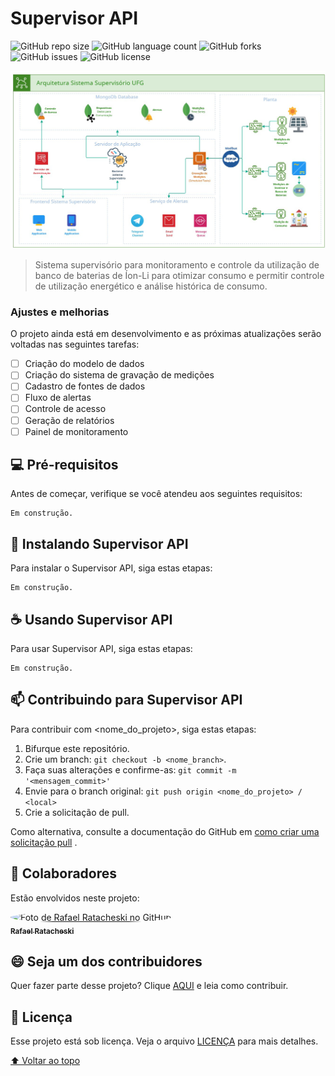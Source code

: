 # Supervisor API

<!---Esses são exemplos. Veja https://shields.io para outras pessoas ou para personalizar este conjunto de escudos. Você pode querer incluir dependências, status do projeto e informações de licença aqui--->

![GitHub repo size](https://img.shields.io/github/repo-size/ratacheski/supervisor-api?style=for-the-badge)
![GitHub language count](https://img.shields.io/github/languages/count/ratacheski/supervisor-api?style=for-the-badge)
![GitHub forks](https://img.shields.io/github/forks/ratacheski/supervisor-api?style=for-the-badge)
![GitHub issues](https://img.shields.io/github/issues/ratacheski/supervisor-api?style=for-the-badge)
![GitHub license](https://img.shields.io/github/license/ratacheski/supervisor-api?style=for-the-badge)

<img src="arquitetura-sistema.png" alt="arquitetura do sistema">

> Sistema supervisório para monitoramento e controle da utilização de banco de baterias de Íon-Li para otimizar consumo
> e permitir controle
> de utilização energético e análise histórica de consumo.

### Ajustes e melhorias

O projeto ainda está em desenvolvimento e as próximas atualizações serão voltadas nas seguintes tarefas:

- [ ] Criação do modelo de dados
- [ ] Criação do sistema de gravação de medições
- [ ] Cadastro de fontes de dados
- [ ] Fluxo de alertas
- [ ] Controle de acesso
- [ ] Geração de relatórios
- [ ] Painel de monitoramento

## 💻 Pré-requisitos

Antes de começar, verifique se você atendeu aos seguintes requisitos:

[//]: # (* Você instalou a versão mais recente de `<linguagem / dependência / requeridos>`)

[//]: # (* Você tem uma máquina `<Windows / Linux / Mac>`. Indique qual sistema operacional é compatível / não compatível.)

[//]: # (* Você leu `<guia / link / documentação_relacionada_ao_projeto>`.)

```
Em construção.
```

## 🚀 Instalando Supervisor API

Para instalar o Supervisor API, siga estas etapas:

```
Em construção.
```

## ☕ Usando Supervisor API

Para usar Supervisor API, siga estas etapas:

```
Em construção.
```

## 📫 Contribuindo para Supervisor API

<!---Se o seu README for longo ou se você tiver algum processo ou etapas específicas que deseja que os contribuidores sigam, considere a criação de um arquivo CONTRIBUTING.md separado--->
Para contribuir com <nome_do_projeto>, siga estas etapas:

1. Bifurque este repositório.
2. Crie um branch: `git checkout -b <nome_branch>`.
3. Faça suas alterações e confirme-as: `git commit -m '<mensagem_commit>'`
4. Envie para o branch original: `git push origin <nome_do_projeto> / <local>`
5. Crie a solicitação de pull.

Como alternativa, consulte a documentação do GitHub
em [como criar uma solicitação pull](https://help.github.com/en/github/collaborating-with-issues-and-pull-requests/creating-a-pull-request)
.

## 🤝 Colaboradores

Estão envolvidos neste projeto:
<div>
    <a href="https://github.com/ratacheski">
        <img src="https://avatars.githubusercontent.com/u/15971103?v=4" width="100px;" alt="Foto de Rafael Ratacheski no GitHub" style="border-radius: 50%"/><br>
        <sub>
            <b>Rafael Ratacheski</b>
        </sub>
    </a>
</div>

## 😄 Seja um dos contribuidores<br>

Quer fazer parte desse projeto? Clique [AQUI](CONTRIBUTING.md) e leia como contribuir.

## 📝 Licença

Esse projeto está sob licença. Veja o arquivo [LICENÇA](LICENSE.md) para mais detalhes.

[⬆ Voltar ao topo](#supervisor-api)<br>